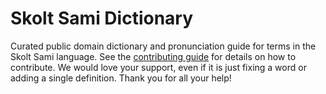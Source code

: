 
# Skolt Sami Dictionary

Curated public domain dictionary and pronunciation guide for terms in the Skolt Sami language. See the [contributing guide](https://github.com/drumworkteam/term/blob/make/.github/contributing.md) for details on how to contribute. We would love your support, even if it is just fixing a word or adding a single definition. Thank you for all your help!